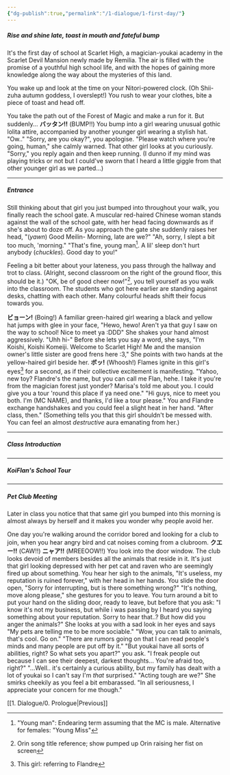 ```yaml
---
{"dg-publish":true,"permalink":"/1-dialogue/1-first-day/"}
---
```


##### Rise and shine late, toast in mouth and fateful bump
It's the first day of school at Scarlet High, a magician-youkai academy in the Scarlet Devil Mansion newly made by Remilia. The air is filled with the promise of a youthful high school life, and with the hopes of gaining more knowledge along the way about the mysteries of this land.

You wake up and look at the time on your Nitori-powered clock.
(Oh Shii-zuha autumn goddess, I overslept!)
You rush to wear your clothes, bite a piece of toast and head off.

You take the path out of the Forest of Magic and make a run for it.
But suddenly...
**バッタン!!** (BUMP!!)
You bump into a girl wearing unusual gothic lolita attire, accompanied by another younger girl wearing a stylish hat.
"Ow.."
"Sorry, are you okay?", you apologise.
"Please watch where you're going, human," she calmly warned.
That other girl looks at you curiously.
"Sorry," you reply again and then keep running.
(I dunno if my mind was playing tricks or not but I could've sworn that I heard a little giggle from that other younger girl as we parted...)

***
##### Entrance
Still thinking about that girl you just bumped into throughout your walk, you finally reach the school gate.
A muscular red-haired Chinese woman stands against the wall of the school gate, with her head facing downwards as if she's about to doze off. As you approach the gate she suddenly raises her head,
"(*yawn*) Good Meilin- Morning, late are we?"
"Ah, sorry, I slept a bit too much, 'morning."
"That's fine, young man[^1]. A lil' sleep don't hurt anybody (*chuckles*). Good day to you!"

Feeling a bit better about your lateness, you pass through the hallway and trot to class.
(Alright, second classroom on the right of the ground floor, this should be it.)
"OK, be of good cheer now!"[^2], you tell yourself as you walk into the classroom.
The students who got here earlier are standing against desks, chatting with each other.
Many colourful heads shift their focus towards you.

**ビョーン!** (Boing!)
A familiar green-haired girl wearing a black and yellow hat jumps with glee in your face,
"Hewo, hewo! Aren't ya that guy I saw on the way to school! Nice to meet ya :DDD"
She shakes your hand almost aggressively.
"Uhh hi-"
Before she lets you say a word, she says,
"I'm Koishi, Koishi Komeiji. Welcome to Scarlet High! Me and the mansion owner's little sister are good frens here :3,"
She points with two hands at the yellow-haired girl beside her.
**ボッ!** (Whoosh!)
Flames ignite in this girl's eyes[^3] for a second, as if their collective excitement is manifesting.
"Yahoo, new toy? Flandre's the name, but you can call me Flan, hehe. I take it you're from the magician forest just yonder? Marisa's told me about you. I could give you a tour 'round this place if ya need one."
"Hi guys, nice to meet you both. I'm (MC NAME), and thanks, I'd like a tour please."
You and Flandre exchange handshakes and you could feel a slight heat in her hand.
"After class, then."
(Something tells you that this girl shouldn't be messed with. You can feel an almost *destructive* aura emanating from her.)

***
##### Class Introduction

***
##### KoiFlan's School Tour

***
##### Pet Club Meeting
Later in class you notice that that same girl you bumped into this morning is almost always by herself and it makes you wonder why people avoid her.

One day you're walking around the corridor bored and looking for a club to join, when you hear angry bird and cat noises coming from a clubroom.
**クエー!!** (CAW!!)
**ニャア!!** (MREEOOW!!)
You look into the door window.
The club looks devoid of members besides all the animals that reside in it. It's just that girl looking depressed with her pet cat and raven who are seemingly fired up about something.
You hear her sigh to the animals, "It's useless, my reputation is ruined forever," with her head in her hands.
You slide the door open, "Sorry for interrupting, but is there something wrong?"
"It's nothing, move along please," she gestures for you to leave.
You turn around a bit to put your hand on the sliding door, ready to leave, but before that you ask: "I know it's not my business, but while i was passing by I heard you saying something about your reputation. Sorry to hear that..? But how did you anger the animals?"
She looks at you with a sad look in her eyes and says "My pets are telling me to be more sociable."
"Wow, you can talk to animals, that's cool. Go on."
"There are rumors going on that I can read people's minds and many people are put off by it."
"But youkai have all sorts of abilities, right? So what sets you apart?" you ask.
"I freak people out because I can see their deepest, darkest thoughts... You're afraid too, right?"
"...Well.. it's certainly a curious ability, but my family has dealt with a lot of youkai so I can't say I'm *that* surprised."
"Acting tough are we?"
She smirks cheekily as you feel a bit embarassed.
"In all seriousness, I appreciate your concern for me though."

[^1]: "Young man": Endearing term assuming that the MC is male. Alternative for females: "Young Miss"

[^2]: Orin song title reference; show pumped up Orin raising her fist on screen

[^3]: This girl: referring to Flandre

[[1. Dialogue/0. Prologue\|Previous]]